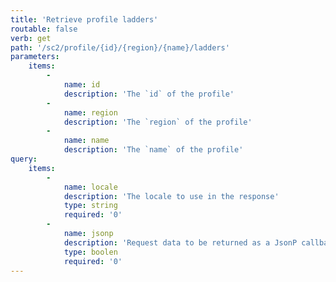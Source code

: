 ```yaml
---
title: 'Retrieve profile ladders'
routable: false
verb: get
path: '/sc2/profile/{id}/{region}/{name}/ladders'
parameters:
    items:
        -
            name: id
            description: 'The `id` of the profile'
        -
            name: region
            description: 'The `region` of the profile'
        -
            name: name
            description: 'The `name` of the profile'
query:
    items:
        -
            name: locale
            description: 'The locale to use in the response'
            type: string
            required: '0'
        -
            name: jsonp
            description: 'Request data to be returned as a JsonP callback'
            type: boolen
            required: '0'
---
```


